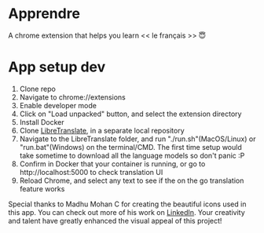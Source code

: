 # Apprendre
A chrome extension that helps you learn << le français >> 😇

# App setup dev
1. Clone repo
2. Navigate to chrome://extensions
3. Enable developer mode
4. Click on "Load unpacked" button, and select the extension directory
5. Install Docker
6. Clone [LibreTranslate](https://github.com/LibreTranslate/LibreTranslate), in a separate local repository
7. Navigate to the LibreTranslate folder, and run "./run.sh"(MacOS/Linux) or "run.bat"(Windows) on the terminal/CMD. The first time setup would take sometime to download all the language models so don't panic :P
8. Confirm in Docker that your container is running, or go to http://localhost:5000 to check translation UI
9. Reload Chrome, and select any text to see if the on the go translation feature works

Special thanks to Madhu Mohan C for creating the beautiful icons used in this app. You can check out more of his work on [LinkedIn](https://www.linkedin.com/in/madhu-mohan-c/). Your creativity and talent have greatly enhanced the visual appeal of this project!

